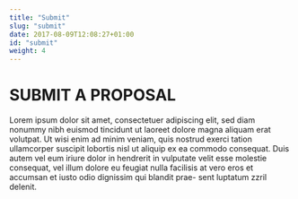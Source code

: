 ```yaml
---
title: "Submit"
slug: "submit"
date: 2017-08-09T12:08:27+01:00
id: "submit"
weight: 4
---
```


# SUBMIT A PROPOSAL

Lorem ipsum dolor sit amet, consectetuer adipiscing elit, sed diam nonummy
nibh euismod tincidunt ut laoreet dolore magna aliquam erat volutpat. Ut wisi
enim ad minim veniam, quis nostrud exerci tation ullamcorper suscipit lobortis
nisl ut aliquip ex ea commodo consequat. Duis autem vel eum iriure dolor in
hendrerit in vulputate velit esse molestie consequat, vel illum dolore eu feugiat 
nulla facilisis at vero eros et accumsan et iusto odio dignissim qui blandit prae-
sent luptatum zzril delenit.
